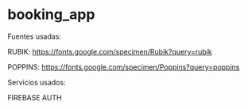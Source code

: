 # booking_app

Fuentes usadas:

RUBIK: https://fonts.google.com/specimen/Rubik?query=rubik

POPPINS: https://fonts.google.com/specimen/Poppins?query=poppins

Servicios usados:

FIREBASE AUTH